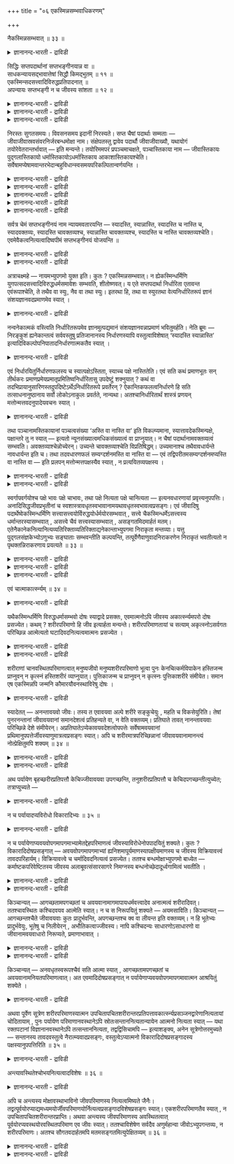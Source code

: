 +++
title = "०६ एकस्मिन्नसम्भवाधिकरणम्"

+++

नैकस्मिन्नसम्भवात् ॥ ३३ ॥  
<details><summary>ज्ञानानन्द-भारती - द्राविडी</summary>

नैगस्मिन्नसम्बवात् ॥ ३३ ॥
</details>

सिद्धिः सप्तपदार्थानां सप्तभङ्गीनयान्न वा ॥  
साधकन्यायसद्भावात्तेषां सिद्धौ किमद्भुतम् ॥ ११ ॥  
एकस्मिन्सदसत्त्वादिविरुद्धप्रतिपादनात् ॥  
अपन्यायः सप्तभङ्गी न च जीवस्य सांशता ॥ १२ ॥  
<details><summary>ज्ञानानन्द-भारती - द्राविडी</summary>

--वैयासिग न्यायमाला
</details>

<details><summary>ज्ञानानन्द-भारती - द्राविडी</summary>

सप्तबङ्गीयॆऩ्ऱ नियायमिरुप्पदाल्, एऴु पदार्त्तङ् गळुक्कु इरुप्पु एऱ्पडुगिऱदा, इल्लैया? सादित्तुक् कॊडुक् कक्कूडिय नियायमिरुप्पदाल् अवै ऎसित्तिक्किऩ्ऱऩ ऎऩ्बदिल् ऎऩ्ऩ आच्चर्यम्?
</details>

<details><summary>ज्ञानानन्द-भारती - द्राविडी</summary>

ऒरे वस्तुविल् इरुप्पु इल्लामै मुदलाऩ विरुत्तमाऩदै पिरदिबादिप्पदाल् सप्तबङ्गी सरियाऩ नियायमल्ल।जीवऩ् अंसमुडैयवऩॆऩ्ऱ तऩ्मैयुम् किडैयादु।
</details>

निरस्तः सुगतसमयः। विवसनसमय इदानीं निरस्यते। सप्त चैषां पदार्थाः सम्मताः — जीवाजीवास्रवसंवरनिर्जरबन्धमोक्षा नाम। संक्षेपतस्तु द्वावेव पदार्थौ जीवाजीवाख्यौ, यथायोगं तयोरेवेतरान्तर्भावात् — इति मन्यन्ते। तयोरिममपरं प्रपञ्चमाचक्षते, पञ्चास्तिकाया नाम — जीवास्तिकायः पुद्गलास्तिकायो धर्मास्तिकायोऽधर्मास्तिकाय आकाशास्तिकायश्चेति। सर्वेषामप्येषामवान्तरभेदान्बहुविधान्स्वसमयपरिकल्पितान्वर्णयन्ति ।

<details><summary>ज्ञानानन्द-भारती - द्राविडी</summary>

(कच्चमिल्लाद पौत्तर्गळिऩ् मदत्तै निरागरित् तुविट्टु वस्तिरमे इल्लाद जैऩर्गळिऩ् मदम् निरागरिक्कप्पडुगिऱदु। इवर्गळ् जीवऩ् अजीवम् (जडम्) ऎऩ्ऱु इरण्डु पदार्त्तङ्गळै ऒप्पुक्कॊळ्गिऱार्गळ्। इवैगळैये आऱुविदमागवुम्, मेलुम् पऱ्पल विदमागवुम् वर्णिक्किऱार्गळ्। ऎन्दप् पदार्त्तमुम् ऒरे तऩ्मैयुळ्ळदाग इल्लै। ऎल्लाम् कॊञ्जम् इरुक्किऱदु। कॊञ्जम् इल्लै मुदलाऩ एऴु तऩ्मैगळ् उळ्ळदु ऎऩ्ऱु सॊल्वदाल् इवर्गळुक्कु अनैगान्द वादिगळ् ऎऩ्ऱु पॆयर्। इवर्गळुडैय प्रक्रियैक्कु सप्त पङ्गीन्यायम् ऎऩ्ऱु पॆयर्। जीवऩुक्कु अवयवङ् गळुण्डु सरीरत्तिऩ्। परिमाणमुळ्ळवऩ्। तण्णीरुक् कडियिल् उळ्ळ सुरैक्कायैप्पोल इन्द उलगत्तै विट्टु मेले किळम्बि ऎप्पॊऴुदुम् उयरे पोय्क् कॊण्डिरुप्पदु मोक्षम्। इदुदाऩ् जैऩमदम्।
</details>

<details><summary>ज्ञानानन्द-भारती - द्राविडी</summary>

इदु सरियल्ल। ऒरे पॊरुळिल् ऒऩ्ऱुक्कॊऩ्ऱु विरुत्तमाऩ एऴु तऩ्मैगळ् इरुक्क मुडियादु। जीवऩुक्कु अवयवमिरुन्दाल् नासम् एऱ्पडुम्। यार् मोक्षत्तै अडैवार्? आगैयाल् जैऩमदम् युक्तिक्कुम् अऩुबवत्तिऱ्कुम् पॊरुन्दादु)।
</details>

<details><summary>ज्ञानानन्द-भारती - द्राविडी</summary>

सुगत् समयम् निरागरिक्कप्पट्टुविट्टदु। इप्पॊऴुदु विवसऩर्गळुडैय (वस्तिरमिल्लाद जैऩर्गळुडैय) समयम् निरागरिक्कप्पडुगिऱदु।
</details>

<details><summary>ज्ञानानन्द-भारती - द्राविडी</summary>

इवर्गळ् ऒप्पुक्कॊळ्ळुम् पदार्त्तङ्गळ् एऴु: १। जीवऩ् (सेदऩऩ्), २। अजीवम् (जडम्), ३। आस्रवम् (इन्दिरियङ्गळिऩ् पिरविरुत्ति), ४। संवरम् (इदै यडक्कुम् यमम् नियमम् मुदलियदु), ५। निर्जरम् (तोषत्तैप् पोक्कक्कूडियदु), ६। पन्दम् (पन्दत्तिऱ्कुक् कारणमाऩ कर्मा), ७। मोक्षम् (पन्दत्तिलिरुन्दु विडुदलै), सुरुक्किऩालो, जीवऩ् अजीवम् ऎऩ्ऱु पदार्त्तङ्गळ् इरण्डेदाऩ्, अवैगळुक्कुळ्ळेये उसिदम् पोल मऱ्ऱवैगळ् उळ्ळडङ्गक् कूडियदाल्, ऎऩ्ऱु ऎण्णुगिऱार्गळ्।
</details>

<details><summary>ज्ञानानन्द-भारती - द्राविडी</summary>

अव्विरण्डिऱ्कुम् वेऱु विदमाऩ इन्द विरिवैयुम् सॊल्गिऱार्गळ्। "अस्तिगायङ्गळ्" (पदार्त् तङ्गळ्) ऐन्दु: १। जीव अस्तिगायम्, २। पुत्कल (परमाणुक् कळिऩ् कूट्टम् आगिय) अस्तिगायम्, ३। तर्म अस्तिगायम्, ४। अदर्म अस्तिगायम्, ५। आगास अस्तिगायम् ऎऩ्ऱु इवै ऎल्लावऱ्ऱिऱ्कुमे पलविद उळ्बिरिवुगळै अवर्गळ् मदत्तिल् कल्बित्तु वर्णिक्किऱार्गळ्।
</details>

सर्वत्र चेमं सप्तभङ्गीनयं नाम न्यायमवतारयन्ति — स्यादस्ति, स्यान्नास्ति, स्यादस्ति च नास्ति च, स्यादवक्तव्यः, स्यादस्ति चावक्तव्यश्च, स्यान्नास्ति चावक्तव्यश्च, स्यादस्ति च नास्ति चावक्तव्यश्चेति। एवमेवैकत्वनित्यत्वादिष्वपीमं सप्तभङ्गीनयं योजयन्ति ॥

<details><summary>ज्ञानानन्द-भारती - द्राविडी</summary>

ऒव्वॊरु पॊरुळिलुम् एऴु तऩ्मैगळ् इरुप्पदाग जैऩर्गळ् सॊल्गिऱार्गळ्। १। स्यात् अस्ति (इरुक्कलाम्) २। स्यात् नास्ति (इल्लादिरुक्कलाम्), ३। स्यात् अस्तिस नास्तिस (मुदलिल् इरुक्कलाम् पिऩ्ऩर् इल्लामलिरुक्कलाम्) ४। स्यात् अवक्तव्य: (सॊल्ल मुडियामलिरुक्कलाम्) ५। स्यात् अस्तिस अवक्तव्य: स (इरुक्कलाम्, सॊल्ल मुडियामलिरुक्कलाम्), ६। स्यात् नास्ति स अवक्तव्य: स (इल्लामलिरुक्कलाम् सॊल्ल मुडियामलिरुक्कलाम्) ७। स्यात् अस्ति स स्यात् नास्ति स अवक्तव्यस् स (इरुक्कलाम् इल्लामलिरुक्कलाम् सॊल्ल मुडियामलिरुक्कलाम्)।
</details>

<details><summary>ज्ञानानन्द-भारती - द्राविडी</summary>

इव्विदमागवे ऒऩ्ऱायिक्कुम् तऩ्मै, नित्यमा यिरुक्कुम् तऩ्मै मुदलियवैगळिलुम्गूड इन्द “सप्तबङ्गीनय”त्तै सेर्त्तुविडुगिऱार्गळ्।
</details>

अत्राचक्ष्महे — नायमभ्युपगमो युक्त इति। कुतः ? एकस्मिन्नसम्भवात्। न ह्येकस्मिन्धर्मिणि युगपत्सदसत्त्वादिविरुद्धधर्मसमावेशः सम्भवति, शीतोष्णवत्। य एते सप्तपदार्था निर्धारिता एतावन्त एवंरूपाश्चेति, ते तथैव वा स्युः, नैव वा तथा स्युः। इतरथा हि, तथा वा स्युरतथा वेत्यनिर्धारितरूपं ज्ञानं संशयज्ञानवदप्रमाणमेव स्यात् ।

<details><summary>ज्ञानानन्द-भारती - द्राविडी</summary>

इदिल् सॊल्गिऱोम्: इन्दक्कॊळ्गै पॊरुत्त मिल्लैयॆऩ्ऱु। एऩ्? "ऒऩ्ऱिल् सम्बविक्काददिऩाल्” ऒरे तर्मि (पदार्त्तम्)यिडत्तिल् ऒरे समयत्तिल् इरुप्पु, इल्लामै मुदलाऩ विरुत्तमाऩ तर्मङ्गळुक्कु सेर्न्दि रुप्पदु सम्बविक्कादु, तणिप्पुम् उष्णमुम् पोल। ऎन्द इन्द एऴु पदार्त्तङ्गळ् इव्वळवुदाऩ् इव्विद रूबत्तैयुडैयवैगळॆऩ्ऱु तीर्माऩिक्कप्पट्टिरुक्किऩ् ऱऩवो, अवै अप्पडिये ताऩा अल्लदु, अप्पडिये इल्लैया? (अप्पडिये ताऩ् ऎऩ्ऱाल् इङ्गु सप्तबङ् गीन्यायम् वराददाल् अनै कान्द वादम् इङ्गु इल्लै) वेऱु विदमाग (अप्पडिये ताऩ् ऎऩ्बदु इल्लै) ऎऩ्ऱु सॊऩ्ऩाल् अप्पडियुमिरुक्कलाम्, अप्पडि इल्लामलु मिरुक्कलाम् ऎऩ्ऱु तीर्माऩिक्कप्पडात् स्वरूबत्तै युडैय ञाऩम्, संसयञाऩम्बोलवे, पिरमाणमिल् लाददेयागुम्।
</details>

नन्वनेकात्मकं वस्त्विति निर्धारितरूपमेव ज्ञानमुत्पद्यमानं संशयज्ञानवन्नाप्रमाणं भवितुमर्हति। नेति ब्रूमः — निरङ्कुशं ह्यनेकान्तत्वं सर्ववस्तुषु प्रतिजानानस्य निर्धारणस्यापि वस्तुत्वाविशेषात् ‘स्यादस्ति स्यान्नास्ति’ इत्यादिविकल्पोपनिपातादनिर्धारणात्मकतैव स्यात् ।

<details><summary>ज्ञानानन्द-भारती - द्राविडी</summary>

वस्तु, अस्ति, नास्ति मुदलाऩ पल तर्मङ्गळुळ्ळदु ऎऩ्ऱु तीर्माऩिक्कप्पट्ट रूबत्तुडऩ् कूडियदागवे एऱ्पडुम् ञाऩम् संसयञाऩत्तैप् पोल पिरमाणमिल्लाददाग आवदु नियाय मिल्लैये ऎऩ्ऱाल्, अप्पडियल्ल ऎऩ्ऱु सॊल्गिऱोम्। ऎल्ला वस्तुक्कळिलुमे निच्चयमऱ्ऱ तऩ्मैयै वरम् पऩ्ऩियिल् पिरदिक्ञै सॆय्बवऩुक्कु तीर्माऩत्तिऱ्कुम् कूड, वस्तुत्तऩ्मैयिल् वित्यासमिल्लाददिऩाल्, इरुक्कलाम्। इल्लामल् इरुक्कलाम्, ऎऩ्बदु मुदलिय विगल्बङ्गळ् एऱ्पडुवदाल्, तीर्माऩमिल्लाद तऩ्मैदाऩ् एऱ्पडुम्।
</details>

एवं निर्धारयितुर्निर्धारणफलस्य च स्यात्पक्षेऽस्तिता, स्याच्च पक्षे नास्तितेति। एवं सति कथं प्रमाणभूतः सन् तीर्थकरः प्रमाणप्रमेयप्रमातृप्रमितिष्वनिर्धारितासु उपदेष्टुं शक्नुयात् ? कथं वा तदभिप्रायानुसारिणस्तदुपदिष्टेऽर्थेऽनिर्धारितरूपे प्रवर्तेरन् ? ऐकान्तिकफलत्वनिर्धारणे हि सति तत्साधनानुष्ठानाय सर्वो लोकोऽनाकुलः प्रवर्तते, नान्यथा। अतश्चानिर्धारितार्थं शास्त्रं प्रणयन् मत्तोन्मत्तवदनुपादेयवचनः स्यात् ।

<details><summary>ज्ञानानन्द-भारती - द्राविडी</summary>

इव्विदमाग, तीर्माऩम् सॆय्गिऱवऩुक्कुम्, तीर्माऩत्तिऩाल् एऱ्पडुम् पलऩुक्कुम् कूड, ऒरु समयम् इरुक्कुम् तऩ्मै एऱ्पडलाम्। ऒरु समयम् इल्ला मैयुम् एऱ्पडलाम्, अप्पडियिरुन्दाल्, पिरमाणम् पिरमेयम् पिरमादा पिरमिदि ऎऩ्बवै तीर्माऩिक्कप्पडामलि रुक्कुम्बोदु, पिरमाण पूदराऩ तीर्त्तगरर् (सास्तिरम् इयऱ्ऱियवर्) ऎप्पडि उबदेसम् सॆय्य मुडियुम्? अवरुडैय अबिप्पिरायत्तै अऩुसरिप्पवर्गळुम् ताऩ्, तीर्माऩमागाद स्वरूबत्तैयुडैयदायिरुक्किऱ, अवराल् उबदेसिक्कप्पट्ट, ' विषयत्तिल् ऎप्पडि पिरविरुत्तिप्पार्गळ्? निच्चयमाऩ पलऩैयुडैयदाग तीर्माऩम् सॆय्दालल्लवा अदऱ्कुळ्ळ सादऩङ्गळै अऩुष्टिप्पदऱ्काग ऎल्ला उलगमुम् (जऩङ्गळुम्) कलक्कमऩ्ऩियिल् पिरविरुत्तिक्कमुडियुम्? इल्लै याऩाल् मुडियादे? आगैयिऩालुम्, तीर्माऩम् सॆय्यप्पडाद विषयत्तैयुडैय, सास्तिरत्तै एऱ्पडुत्तुगिऱवर्, मदम् पिडित्तवऩ्, पैत्तियम् पिडित्तवऩ्बोल, एऱ्ऱुक्कॊळ्ळत्तगाद वसऩमुळ्ळवर् ऎऩ्ऱु एऱ्पडुम्।
</details>

तथा पञ्चानामस्तिकायानां पञ्चत्वसंख्या ‘अस्ति वा नास्ति वा’ इति विकल्प्यमाना, स्यात्तावदेकस्मिन्पक्षे, पक्षान्तरे तु न स्यात् — इत्यतो न्यूनसंख्यात्वमधिकसंख्यात्वं वा प्राप्नुयात्। न चैषां पदार्थानामवक्तव्यत्वं सम्भवति। अवक्तव्याश्चेन्नोच्येरन्। उच्यन्ते चावक्तव्याश्चेति विप्रतिषिद्धम्। उच्यमानाश्च तथैवावधार्यन्ते नावधार्यन्त इति च। तथा तदवधारणफलं सम्यग्दर्शनमस्ति वा नास्ति वा — एवं तद्विपरीतमसम्यग्दर्शनमप्यस्ति वा नास्ति वा — इति प्रलपन् मत्तोन्मत्तपक्षस्यैव स्यात् , न प्रत्ययितव्यपक्षस्य ।

<details><summary>ज्ञानानन्द-भारती - द्राविडी</summary>

अप्पडिये ऐन्दु अस्तिगायङ्गळुक्कुम् ऐन्दु ऎऩ्ऱ ऎण्णिक्कै उण्डा इल्लैया ऎऩ्ऱु विगल्बम् सॆय्युम् पोदु, ऒरु समयम् इरुक्कलाम्, मऱ्ऱॊरु समयत्तिल् इरुक्कादु ऎऩ्बदिऩाल् ऐन्दुक्कुक् कुऱैन्द ऎण्णिक्कैयुळ्ळ तऩ्मैयो अदिग ऎण्णिक्कैयुळ्ळ तऩ्मैयो एऱ्पडलाम्।
</details>

<details><summary>ज्ञानानन्द-भारती - द्राविडी</summary>

मेलुम्, इन्द पदार्त्तङ्गळुक्कु सॊल्लत्तगाद तऩ्मै सम्बविक्कादु। सॊल्लत्तगादवैयाऩाल्, सॊल्लप्पडमाट्टा। सॊल्लप्पडुगिऩ्ऱऩ, सॊल्लत्त कादवैयुम्गूड ऎऩ्बदु मुरणायुळ्ळदु। सॊल्लप् पडुबवैगळुम् अप्पडिये तीर्माऩिक्कप्पडुगिऩ्ऱऩ। तीर्माऩिक्कप्पडविल्लै ऎऩ्बदुम् मुरणाऩदु। अप्पडिये अन्द तीर्माऩत्तिऩ् पलऩागिय सम्यक्तर्सऩम् (सरियाऩ अऱिवु) उण्डा, इल्लैया, इव्विदम् अदऱ्कु माऱायुळ्ळ असम्यक्तर्सऩम् (सरियिल्लाद अऱिवु) उण्डा, इल्लैया ऎऩ्ऱु पिदऱ्ऱुगिऱवऩ् मदम् पिडित्तवऩ्, पैत्तियम् पिडित्तवऩुडैय पक्षत्तिल् सेर्न्दवऩागत्ताऩिरुप्पाऩ्। नम्बत्तगुन्दवरिऩ् पक्षत्तिल् सेर्न्दवऩागमाट्टाऩ्।
</details>

स्वर्गापवर्गयोश्च पक्षे भावः पक्षे चाभावः, तथा पक्षे नित्यता पक्षे चानित्यता — इत्यनवधारणायां प्रवृत्त्यनुपपत्तिः। अनादिसिद्धजीवप्रभृतीनां च स्वशास्त्रावधृतस्वभावानामयथावधृतस्वभावत्वप्रसङ्गः। एवं जीवादिषु पदार्थेष्वेकस्मिन्धर्मिणि सत्त्वासत्त्वयोर्विरुद्धयोर्धर्मयोरसम्भवात् , सत्त्वे चैकस्मिन्धर्मेऽसत्त्वस्य धर्मान्तरस्यासम्भवात् , असत्त्वे चैवं सत्त्वस्यासम्भवात् , असङ्गतमिदमार्हतं मतम्। एतेनैकानेकनित्यानित्यव्यतिरिक्ताव्यतिरिक्ताद्यनेकान्ताभ्युपगमा निराकृता मन्तव्याः। यत्तु पुद्गलसंज्ञकेभ्योऽणुभ्यः सङ्घाताः सम्भवन्तीति कल्पयन्ति, तत्पूर्वेणैवाणुवादनिराकरणेन निराकृतं भवतीत्यतो न पृथक्तन्निराकरणाय प्रयत्यते ॥ ३३ ॥

<details><summary>ज्ञानानन्द-भारती - द्राविडी</summary>

स्वर्क्कम् मोक्षम् इवै इरण्डुक्कुम् कूड ऒरु पक्षत्तिल् इरुप्पु, ऒरु पक्षत्तिल् इल्लामै, अप्पडिये ऒरु पक्षत्तिल् नित्यत्तऩ्मै, ऒरु पक्षत्तिल् अनित्यत्तऩ्मै ऎऩ्ऱु तीर्माऩमिल्लामलिरुप्पदाल् (स्वर्क्क मोक्षङ्गळिल्) पिरविरुत्ति पॊरुन्दादु। तङ्गळ् सास्तिरत्तिल् तीर्माऩिक्कप् पट्टुळ्ळ स्वबावङ्गळैयुडैय अनादि सित्तमाऩ जीवऩ् मुदलियवैगळुक्कुम् तीर्माऩिक्कप्पडाद स्वबाव मुळ्ळ तऩ्मैयुम् एऱ्पट्टुविडुम्
</details>

<details><summary>ज्ञानानन्द-भारती - द्राविडी</summary>

इव्विदमाग।, जीवऩ् मुदलाऩ पदार्त्तङ्गळिल् ऒरे तर्मियिऩिडत्तिल् विरुत्त तर्मङ्गळायुळ्ळ इरुप्पु इल्लामै इरण्डिऱ्कुम् सम्बवमिल्लाददिऩाल्, इरुप्पु ऎऩ्ऱ ऒरु तर्मम् इरुक्कैयिल् इल्लामैयॆऩ्ऱ वेऱु तर्मम् सम्बविक्काददिऩाल्, अप्पडिये इल्लामै यिरुक्कुम्बोदु इरुप्पु सम्बविक्काददाल्। इन्द आर्हद (जैऩ) मदम् असङ्गदम् इदिऩाल्, ऒऩ्ऱु पल, नित्यम् अनित्यम्, वेऱु वेऱल्ल, इदु मुदलाऩ तीर्माऩमिल्लाद कॊळ्गैगळ् निरागरिक्कप्पट्टु विट्टदाग ऎण्णिक् कॊळ्ळ वेण्डियदु।
</details>

<details><summary>ज्ञानानन्द-भारती - द्राविडी</summary>

पुत्कलम् ऎऩ्ऱ पॆयरुडैय अणुक्कळिलिरुन्दु सङ्गादङ्गळ् उण्डागिऩ्ऱऩ ऎऩ्ऱु ऎदै कल्बिक् किऱार्गळो, अदुवो मुऩ्ऩालुळ्ळ अणुवाद निरागर णत्तिऩालेये निरागरिक्कप्पट्टुविट्टदाग आगिऱदु ऎऩ्ऱ कारणत्तिऩाल् अदै तऩियाग निरागरणम् सॆय्दवऱ्कुप् पिरयत्तिऩम् सॆय्यविल्लै। (३३)
</details>

एवं चात्माकार्त्स्न्यम् ॥ ३४ ॥  
<details><summary>ज्ञानानन्द-भारती - द्राविडी</summary>

एवम् सात्मा अगार्त्स्न्यम् ॥ ३४ ॥
</details>

यथैकस्मिन्धर्मिणि विरुद्धधर्मासम्भवो दोषः स्याद्वादे प्रसक्तः, एवमात्मनोऽपि जीवस्य अकार्त्स्न्यमपरो दोषः प्रसज्येत। कथम् ? शरीरपरिमाणो हि जीव इत्यार्हता मन्यन्ते। शरीरपरिमाणतायां च सत्याम् अकृत्स्नोऽसर्वगतः परिच्छिन्न आत्मेत्यतो घटादिवदनित्यत्वमात्मनः प्रसज्येत ।

<details><summary>ज्ञानानन्द-भारती - द्राविडी</summary>

स्यात्वादत्तिल् ("इरुक्कलाम्" ऎऩ्ऱ जैऩ मदत्तिल् ऒरे तर्मियिडत्तिल् विरुत्तमाऩ तर्मङ्गळुक्कु सम्बवमिल्लै ऎऩ्ऱ तोषम् ऎप्पडियो, अप्पडिये आत्मावागिऱ जीवऩुक्कुम् पूर्णमायिल्लामै ऎऩ्ऱ मऱ्ऱॊरु तोषम् एऱ्पडुम्।
</details>

<details><summary>ज्ञानानन्द-भारती - द्राविडी</summary>

ऎप्पडि? जीवऩ् सरीरत्तिऩुडैय परिमाणत्तै (अळवै) उडैयवऩ् ऎऩ्ऱल्लवा आर्हदर्गळ् ऎण्णुगिऱार्गळ्? सरीर परिमाणत्तऩ्मैयॆऩ्ऱिरुक्कु माऩाल्, आत्मा पूर्णमायिल्लादवऩ्, ऎङ्गुम् निऱैन् दिरादवऩ्, अळविऱ्कुळ्बट्टवऩ् ऎऩ्ऱ कारणत्तिऩाल्, कुडम् मुदलियदैप्पोल, आत्माविऱ्कु नित्यमिल्लात् तऩ्मैयेऱ्पडुम्।
</details>

शरीराणां चानवस्थितपरिमाणत्वात् मनुष्यजीवो मनुष्यशरीरपरिमाणो भूत्वा पुनः केनचित्कर्मविपाकेन हस्तिजन्म प्राप्नुवन् न कृत्स्नं हस्तिशरीरं व्याप्नुयात्। पुत्तिकाजन्म च प्राप्नुवन् न कृत्स्नः पुत्तिकाशरीरे संमीयेत। समान एष एकस्मिन्नपि जन्मनि कौमारयौवनस्थाविरेषु दोषः ।

<details><summary>ज्ञानानन्द-भारती - द्राविडी</summary>

मेलुम्, सरीरङ्गळुक्कु निलैयाऩ परिमाणम् इल्लाददिऩाल्, मऩुष्यजीवऩ् मऩुष्य सरीर परिमाणत्तुडऩ् इरुन्दुविट्टु एदेऩुम् कर्मबलत्ताल् मऱुबडियुम् याऩै जऩ्मावै अडैगिऱवऩ् याऩै सरीरम् पूरावैयुम् वियाबिक्क मुडियादु; करैयाऩ् जऩ्मावै अडैगिऱवऩुक्कु करैयाऩ् सरीरत्तिल् मुऴुवदुमाग अडङ्गियिरुक्कमुडियादु। ऒरे जऩ्माविल् कूड पाल्यम्, यौवऩम्, मूप्पु ऎऩ्बवैगळिलुम् इन्द तोषम् समाऩम्दाऩ्।
</details>

स्यादेतत् — अनन्तावयवो जीवः। तस्य त एवावयवा अल्पे शरीरे सङ्कुचेयुः , महति च विकसेयुरिति। तेषां पुनरनन्तानां जीवावयवानां समानदेशत्वं प्रतिहन्यते वा, न वेति वक्तव्यम्। प्रतिघाते तावत् नानन्तावयवाः परिच्छिन्ने देशे संमीयेरन्। अप्रतिघातेऽप्येकावयवदेशत्वोपपत्तेः सर्वेषामवयवानां प्रथिमानुपपत्तेर्जीवस्याणुमात्रत्वप्रसङ्गः स्यात्। अपि च शरीरमात्रपरिच्छिन्नानां जीवावयवानामानन्त्यं नोत्प्रेक्षितुमपि शक्यम् ॥ ३४ ॥

<details><summary>ज्ञानानन्द-भारती - द्राविडी</summary>

“इदु इरुक्कलाम्-ऎल्लैयऱ्ऱ अवयवङ्गळुडऩ् कूडियदु जीवऩ्; अदे अवयवङ्गळ् अवऩुडैय सिऱिय सरीरत्तिल् सुरुङ्गलाम्, पॆरिय सरीरत्तिल् विरियलाम्; ऎऩ्ऱु” ऎऩ्ऱाल्, अप्पॊऴुदु ऎल्लैयऱ्ऱ अन्द जीवऩुडैय अवयवङ्गळुक्कु ऒरे इडत्तिल् इरुक्कुम् तऩ्मै पादिक्कप्पडुगिऱदा, इल्लैया ऎऩ्ऱु सॊल्ल वेण्डुम्। पादिक्कप् पट्टाल् ऎल्लैयऱ्ऱ अवयवङ्गळ् सिऱिय इडत्तिल् सेर्न्दिरुक्क मुडियादु। पादिक्कप्पड विल्लैयॆऩ्ऱालो ऎल्ला अवयवङ्गळुम् ऒरे अवयवत्तिऱ्कुळ्ळ इडत्तै युडैयवैयॆऩ्ऱु आगुमाऩदिऩाल् परुमऩागमुडियाददाल् जीवऩुक्कु अणुमात्तिर मागविरुक्कुम् तऩ्मै एऱ्पडुम्।
</details>

<details><summary>ज्ञानानन्द-भारती - द्राविडी</summary>

मेलुम्, सरीरत्तिऩ् अळविऱ्कुळ् वरैयऱुक्कप् पट्टिरुक्कुम् जीव अवयवङ्गळुक्कु ऎल्लैयऱ्ऱ तऩ्मैयॆऩ्बदु उत्पिरेक्षिक्कक् (इरुक्कलामो ऎऩ्ऱु निऩैत्तुप्पार्क्कक्) कूडमुडियादु।
</details>

अथ पर्यायेण बृहच्छरीरप्रतिपत्तौ केचिज्जीवावयवा उपगच्छन्ति, तनुशरीरप्रतिपत्तौ च केचिदपगच्छन्तीत्युच्येत; तत्राप्युच्यते —

<details><summary>ज्ञानानन्द-भारती - द्राविडी</summary>

अल्लदु मुऱैयाग पॆरिय सरीरत्तैयडैयुम् पोदु सिल जीव अवयवङ्गळ् सेर्न्दु कॊळ्गिऩ्ऱऩ, सिऱिय सरीरत्तैयडैयुम् पोदु सिलदुबोय्विडुगिऩ्ऱऩ ऎऩ्ऱु सॊल्लप्पडुमेयाऩाल्, अव्विषयत्तिलुम् सॊल्लप्पडुगिऱदु।
</details>

न च पर्यायादप्यविरोधो विकारादिभ्यः ॥ ३५ ॥  
<details><summary>ज्ञानानन्द-भारती - द्राविडी</summary>

न स पर्यायादप्यविरोदो विगारादिप्य: ॥ ३५ ॥
</details>

न च पर्यायेणाप्यवयवोपगमापगमाभ्यामेतद्देहपरिमाणत्वं जीवस्याविरोधेनोपपादयितुं शक्यते। कुतः ? विकारादिदोषप्रसङ्गात् — अवयवोपगमापगमाभ्यां ह्यनिशमापूर्यमाणस्यापक्षीयमाणस्य च जीवस्य विक्रियावत्त्वं तावदपरिहार्यम्। विक्रियावत्त्वे च चर्मादिवदनित्यत्वं प्रसज्येत। ततश्च बन्धमोक्षाभ्युपगमो बाध्येत — कर्माष्टकपरिवेष्टितस्य जीवस्य अलाबूवत्संसारसागरे निमग्नस्य बन्धनोच्छेदादूर्ध्वगामित्वं भवतीति ।

<details><summary>ज्ञानानन्द-भारती - द्राविडी</summary>

जीवऩुक्कु मुऱैये माऱि माऱि अवयवङ् गळुडैय सेर्क्कै, विलगुदल् इवैगळाल् इन्द सरीर परिमाणत् तऩ्मै, विरोदमऱ्ऱमुऱैयिल् (इरुक्कला मॆऩ्ऱु) ऎडुत्तुच् चॊल्ल मुडियादु। ऎदिऩाल्? विगारम् मुदलाऩ तोषङ्गळ् एऱ्पडुमाऩदिऩाल्,
</details>

<details><summary>ज्ञानानन्द-भारती - द्राविडी</summary>

अवयवङ्गळ् वरुवदु पोवदु ऎऩ्बवैगळाल् इडैविडामल् निऱैन्दु कॊण्डुम् कुऱैन्दु कॊण्डु मिरुक्किऱ जीवऩुक्कु विगारम् (माऱुबाडु) उळ्ळ तऩ्मै युळ्ळदॆऩ्बदु तविर्क्कमुडियादु। विगारमुळ्ळ तऩ्मैया ऩालो, तोल् मुदलियवै कळैप्पोल, नित्यमिल्लात् तऩ्मै एऱ्पडुम्। अदिलिरुन्दु, ऎट्टु विद कर्माक्कळाल् सुऱ्ऱप्पट्टु संसारमागिऱ कडलिल् मूऴ्गियिरुक्किऱ जीवऩुक्कु, सुरैक्कायैप्पोल, कट्टु अऱुन्दुविडुवदाल् मेले पोगुम् तऩ्मै एऱ्पडुगिऱदॆऩ्ऱु, पन्दत्तैयुम्, मोक्षत्तैयुम् ऒप्पुक्कॊळ्वदुम् पादिक्कप्पट्टुविडुम्।
</details>

किञ्चान्यत् — आगच्छतामपगच्छतां च अवयवानामागमापायधर्मवत्त्वादेव अनात्मत्वं शरीरादिवत्। ततश्चावस्थितः कश्चिदवयव आत्मेति स्यात्। न च स निरूपयितुं शक्यते — अयमसाविति। किञ्चान्यत् — आगच्छन्तश्चैते जीवावयवाः कुतः प्रादुर्भवन्ति, अपगच्छन्तश्च क्व वा लीयन्त इति वक्तव्यम्। न हि भूतेभ्यः प्रादुर्भवेयुः, भूतेषु च निलीयेरन् , अभौतिकत्वाज्जीवस्य। नापि कश्चिदन्यः साधारणोऽसाधारणो वा जीवानामवयवाधारो निरूप्यते, प्रमाणाभावात् ।

<details><summary>ज्ञानानन्द-भारती - द्राविडी</summary>

मेलुम् इऩ्ऩॊरु विषयम् - वरुवदायुम् पोवदायुमुळ्ळ अवयवङ्गळुक्कु पोगुदल्, वरुदल् ऎऩ्ऱ तर्ममुळ्ळमैयालेये, सरीरत्तैप्पोलवे, आत्मावल्ल ऎऩ्ऱ तऩ्मै एऱ्पडुगिऱदु; आगैयाल्, निलैत्तिरुक्कुम् एदो ऒरु अवयवम् आत्मा ऎऩ्ऱु एऱ्पडुम्। "अदु इदु" ऎऩ्ऱु अदु (अन्द अवयवम्) निरूबिक्कमुडियादु।
</details>

<details><summary>ज्ञानानन्द-भारती - द्राविडी</summary>

मेलुम् मऱ्ऱॊरु विषयम् -वरुगिऱ इन्द जीव अवयवङ्गळ् ऎङ्गिरुन्दु वरुगिऩ्ऱऩ, पोय्विडुगिऱ वैगळुम् ऎङ्गे मऱैन्दु विडुगिऩ्ऱऩ ऎऩ्ऱु सॊल्ल वेण्डुम्। अवै पूदङ्गळिलिरुन्दु वर मुडियादु, पूदङ्गळिल् लयिक्कवुम् मुडियादु, जीवऩ् पूदङ्गळाल् सॆय्यप्पडाददिऩाल्, जीवर्गळुडैय अवयवङ्गळुक्कु आदारमाय्, पॊदुवागवो तऩिप् पट्टदागवो, वेऱु ऎदुवुम् निरूबिक्कप्पडविल्लै, (अदऱ्कु) पिरमाणमिल्लाददिऩाल्,
</details>

किञ्चान्यत् — अनवधृतस्वरूपश्चैवं सति आत्मा स्यात् , आगच्छतामपगच्छतां च अवयवानामनियतपरिमाणत्वात्। अत एवमादिदोषप्रसङ्गात् न पर्यायेणाप्यवयवोपगमापगमावात्मन आश्रयितुं शक्येते ।

<details><summary>ज्ञानानन्द-भारती - द्राविडी</summary>

मेलुम् इऩ्ऩॊऩ्ऱु - इव्विदमिरुन्दाल् तीर्माऩिक्कप्पडाद स्वरूबमुळ्ळदागवे आत्मा आगि विडुम्। वरुगिऩ्ऱदुम् पोगिऩ्ऱदुमाऩ अवयवङ्गळु टैय परिमाणम् तीर्माऩिक्कप्पडाददाल्। आगैयाल् इदुमुदलाऩ तोषङ्गळ् एऱ्पडुमाऩदिऩाल्, आत्मा विऱ्कु मुऱैये माऱि माऱि अवयवङ्गळ् वन्दु पोगुम्। ऎऩ्ऱु कॊळ्गैगळ् आसिरयिक्क मुडियादवै।
</details>

अथवा पूर्वेण सूत्रेण शरीरपरिमाणस्यात्मन उपचितापचितशरीरान्तरप्रतिपत्तावकार्त्स्न्यप्रसञ्जनद्वारेणानित्यतायां चोदितायाम् , पुनः पर्यायेण परिमाणानवस्थानेऽपि स्रोतःसन्ताननित्यतान्यायेन आत्मनो नित्यता स्यात् — यथा रक्तपटानां विज्ञानानवस्थानेऽपि तत्सन्ताननित्यता, तद्वद्विसिचामपि — इत्याशङ्क्य, अनेन सूत्रेणोत्तरमुच्यते — सन्तानस्य तावदवस्तुत्वे नैरात्म्यवादप्रसङ्गः, वस्तुत्वेऽप्यात्मनो विकारादिदोषप्रसङ्गादस्य पक्षस्यानुपपत्तिरिति ॥ ३५ ॥

<details><summary>ज्ञानानन्द-भारती - द्राविडी</summary>

अल्लदु, मुऩ् सूत्तिरत्तिऩाल् सरीर परिमाणत्तैयुडैय आत्माविऱ्कु पॆरुत्तदायुम्, सिऱुत्तदायुमुळ्ळ वेऱु सरीरङ्गळैयडैवदाऩाल् पूर्णमायिरुक्कुम् तऩ्मै इरादु ऎऩ्ऱु एऱ्पडुवदु वायिलाग अनित्यत्तऩ्मै ऎऩ्ऱु सॊल्लप्पट्ट पडियाल्, माऱि माऱि परिमाणम् निलैयऱ्ऱिरुन्दालुम्, नदी पिरवाहत्तिऩ् सन्दाऩम् (तुडर्च्चि) ऎऩ्बदऱ्कु नित्यत्तऩ्मैयिरुक्किऱदॆऩ्ऱ नियायप्पडि, आत्मा विऱ्कुम् नित्यत्तऩ्मै इरुक्कलाम्; ऎप्पडि सिवप्पु वस्तिरमणियुम् पौत्तर्गळिऩ् मदत्तिल् विक्ञाऩम् अनित्यमाऩालुम् अदऩ् सन्दाऩम् (तॊडर्च्चि) नित्यमो अदुबोल् वस्तिरमिल्लादवर्गळुक्कुम् (जैऩर्गळुक्कुम्) ऎऩ्ऱ आसङ्गै सॆय्दु कॊण्डु, इन्द सूत्तिरत्तिऩाल् पदिल् सॊल्लप्पडुगिऱदु। सन्दाऩम् ऎऩ्बदु वस्तुवल्लादबक्षत्तिल् सूऩ्यवादम् एऱ्पडुम्; वस्तुवायिरुन्दालुम् कूड आत्माविऱ्कु विगारम् मुदलाऩ तोषङ्गळ् एऱ्पडुवदाल् इन्द पक्षत्तिऱ्कु पॊरुत्तमऱ्ऱ तऩ्मैदाऩ्-ऎऩ्ऱु।
</details>

अन्त्यावस्थितेश्चोभयनित्यत्वादविशेषः ॥ ३६ ॥  
<details><summary>ज्ञानानन्द-भारती - द्राविडी</summary>

अन्द्यावस्तिदेच्चोबयनित्यत्वादविसे ष: ॥ ३६ ॥
</details>

अपि च अन्त्यस्य मोक्षावस्थाभाविनो जीवपरिमाणस्य नित्यत्वमिष्यते जैनैः। तद्वत्पूर्वयोरप्याद्यमध्यमयोर्जीवपरिमाणयोर्नित्यत्वप्रसङ्गादविशेषप्रसङ्गः स्यात्। एकशरीरपरिमाणतैव स्यात् , न उपचितापचितशरीरान्तरप्राप्तिः। अथवा अन्त्यस्य जीवपरिमाणस्य अवस्थितत्वात् पूर्वयोरप्यवस्थयोरवस्थितपरिमाण एव जीवः स्यात्। ततश्चाविशेषेण सर्वदैव अणुर्महान्वा जीवोऽभ्युपगन्तव्यः, न शरीरपरिमाणः। अतश्च सौगतवदार्हतमपि मतमसङ्गतमित्युपेक्षितव्यम् ॥ ३६ ॥

<details><summary>ज्ञानानन्द-भारती - द्राविडी</summary>

मेलुम् कडैसियिलुळ्ळ मोक्ष निलैयिलिरुक्कुम् जीव परिमाणत्तिऱ्कु जैऩर्गळाल् नित्यत् तऩ्मै ऒप्पुक्कॊळ्ळप्पडुगिऱदु; अदैप्पोलवे, मुऩ्ऩुळ्ळ, मुदलिलुम् मत्तियिलुमुळ्ळ, जीव परिमाणङ्गळुक्कुम्गूड नित्यत्तऩ्मै एऱ्पडुमाऩदिऩाल्, वित्यासमिल्लै यॆऩ्ऱु एऱ्पडुम् ऒरे सरीर परिमाणमुळ्ळ तऩ्मै ऎऩ्ऱु एऱ्पडुमे तविर, सेरुवदायुम् पोवदायुमुळ्ळ वेऱु सरीरङ्गळैयडैवदु एऱ्पडादु। अल्लदु, कडैसियिलुळ्ळ जीव परिमाणम् निलैत्तिरुक्कुम् तऩ्मैयुळ्ळदाल् मुऩ्ऩुळ्ळ इरण्डु निलैगळिलुम् कूड, निलैयुळ्ळ परिमाणत्तैयुडैयवऩे जीवऩ् ऎऩ्ऱु एऱ्पडुम्। आगैयाल् वित्यासमिल्लामल्, ऎप्पॊऴुदुम् जीवऩ् अणु ऎऩ्ऱो अल्लदु महाऩ् (वियाबगऩ्) ऎऩ्ऱो ऒप्पुक्कॊळ्ळ वेण्डुमे तविर, सरीर परिमाणमाग ऒप्पुक्कॊळ्ळक्कूडादु।
</details>

<details><summary>ज्ञानानन्द-भारती - द्राविडी</summary>

आगैयिऩालुम्, सौगदम् (पौत्त मदम् पोल) आर्हदमदमुम् (जैऩ मदमुम्) पॊरुत्त मऱ्ऱदॆऩ्ऱु उबेक्षिक्कत्तगुन्ददु (तळ्ळप्पड वेण्डियदु)।
</details>

